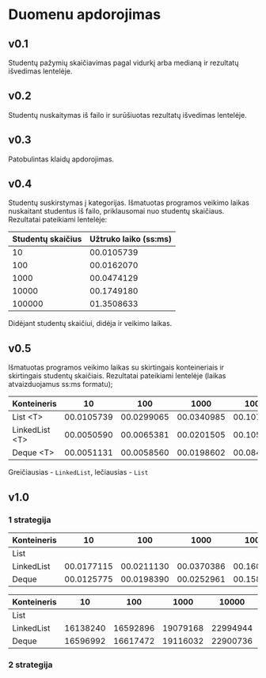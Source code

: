 # Duomenu apdorojimas

## v0.1
Studentų pažymių skaičiavimas pagal vidurkį arba medianą ir rezultatų išvedimas lentelėje.

## v0.2
Studentų nuskaitymas iš failo ir surūšiuotas rezultatų išvedimas lentelėje.

## v0.3
Patobulintas klaidų apdorojimas.

## v0.4
Studentų suskirstymas į kategorijas. Išmatuotas programos veikimo laikas nuskaitant studentus iš failo, priklausomai nuo studentų skaičiaus. Rezultatai pateikiami lentelėje: 

| Studentų skaičius | Užtruko laiko (ss:ms) |
|---------------|----------------------|
| 10            | 00.0105739           |
| 100           | 00.0162070           |
| 1000          | 00.0474129           |
| 10000         | 00.1749180           |
| 100000        | 01.3508633           |

Didėjant studentų skaičiui, didėja ir veikimo laikas.

## v0.5
Išmatuotas programos veikimo laikas su skirtingais konteineriais ir skirtingais studentų skaičiais. Rezultatai pateikiami lentelėje (laikas atvaizduojamus ss:ms formatu);

| Konteineris   | 10         | 100        | 1000       | 10000      | 100000     |
|---------------|------------|------------|------------|------------|------------|
| List &lt;T&gt;       | 00.0105739 | 00.0299065 | 00.0340985 | 00.1076318 | 00.7782735 |
| LinkedList &lt;T&gt; | 00.0050590 | 00.0065381 | 00.0201505 | 00.1057368 | 00.7343116 |
| Deque &lt;T&gt;      | 00.0051131 | 00.0058560 | 00.0198602 | 00.0842828 | 00.7656510 |

Greičiausias - `LinkedList`, lečiausias - `List`

## v1.0

### 1 strategija

| Konteineris   | 10         | 100        | 1000       | 10000      | 100000     |
|---------------|------------|------------|------------|------------|------------|
| List<T>       |            |            |            |            |            |
| LinkedList<T> | 00.0177115 | 00.0211130 | 00.0370386 | 00.1605567 | 01.2686796 |
| Deque<T>      | 00.0125775 | 00.0198390 | 00.0252961 | 00.1588843 | 01.1896728 |

| Konteineris   | 10       | 100      | 1000     | 10000    | 100000   |
|---------------|----------|----------|----------|----------|----------|
| List<T>       |          |          |          |          |          |
| LinkedList<T> | 16138240 | 16592896 | 19079168 | 22994944 | 67571712 |
| Deque<T>      | 16596992 | 16617472 | 19116032 | 22900736 | 54140928 |

### 2 strategija